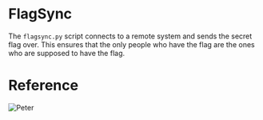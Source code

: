 # FlagSync

The `flagsync.py` script connects to a remote system and sends the secret flag over.  This ensures that the only people who have the flag are the ones who are supposed to have the flag.

# Reference

![Peter](https://i.imgur.com/KQoDgoz.jpg)
